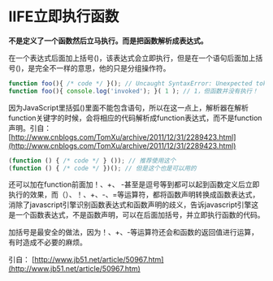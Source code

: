 # IIFE立即执行函数

**不是定义了一个函数然后立马执行。而是把函数解析成表达式。**

在一个表达式后面加上括号\(\)，该表达式会立即执行，但是在一个语句后面加上括号\(\)，是完全不一样的意思，他的只是分组操作符。

```js
function foo(){ /* code */ }(); // Uncaught SyntaxError: Unexpected token )
function foo(){ console.log('invoked'); }( 1 ); // 1，但函数并没有执行！
```

因为JavaScript里括弧\(\)里面不能包含语句，所以在这一点上，解析器在解析function关键字的时候，会将相应的代码解析成function表达式，而不是function声明。引自： [http://www.cnblogs.com/TomXu/archive/2011/12/31/2289423.html](http://www.cnblogs.com/TomXu/archive/2011/12/31/2289423.html)

```js
(function () { /* code */ } ()); // 推荐使用这个
(function () { /* code */ })(); // 但是这个也是可以用的
```

还可以加在function前面加！、+、 -甚至是逗号等到都可以起到函数定义后立即执行的效果，而（）、！、+、-、=等运算符，都将函数声明转换成函数表达式，消除了javascript引擎识别函数表达式和函数声明的歧义，告诉javascript引擎这是一个函数表达式，不是函数声明，可以在后面加括号，并立即执行函数的代码。

加括号是最安全的做法，因为！、+、-等运算符还会和函数的返回值进行运算，有时造成不必要的麻烦。

引自： [http://www.jb51.net/article/50967.htm](http://www.jb51.net/article/50967.htm)

